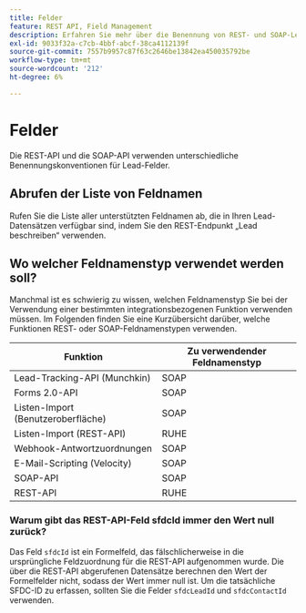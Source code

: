 ```yaml
---
title: Felder
feature: REST API, Field Management
description: Erfahren Sie mehr über die Benennung von REST- und SOAP-Lead-Feldern, Listenfeldern über REST, beschreiben Sie den Lead, die Funktionszuordnung, warum die sfdcId null ist, und verwenden Sie die sfdcLeadId oder die sfdcContactId.
exl-id: 9033f32a-c7cb-4bbf-abcf-38ca4112139f
source-git-commit: 7557b9957c87f63c2646be13842ea450035792be
workflow-type: tm+mt
source-wordcount: '212'
ht-degree: 6%

---
```


# Felder

Die REST-API und die SOAP-API verwenden unterschiedliche Benennungskonventionen für Lead-Felder.

## Abrufen der Liste von Feldnamen

Rufen Sie die Liste aller unterstützten Feldnamen ab, die in Ihren Lead-Datensätzen verfügbar sind, indem Sie den REST-Endpunkt „Lead beschreiben“ verwenden.

## Wo welcher Feldnamenstyp verwendet werden soll?

Manchmal ist es schwierig zu wissen, welchen Feldnamenstyp Sie bei der Verwendung einer bestimmten integrationsbezogenen Funktion verwenden müssen. Im Folgenden finden Sie eine Kurzübersicht darüber, welche Funktionen REST- oder SOAP-Feldnamenstypen verwenden.

| Funktion | Zu verwendender Feldnamenstyp |
|--- |--- |
| Lead-Tracking-API (Munchkin) | SOAP |
| Forms 2.0-API | SOAP |
| Listen-Import (Benutzeroberfläche) | SOAP |
| Listen-Import (REST-API) | RUHE |
| Webhook-Antwortzuordnungen | SOAP |
| E-Mail-Scripting (Velocity) | SOAP |
| SOAP-API | SOAP |
| REST-API | RUHE |

### Warum gibt das REST-API-Feld sfdcId immer den Wert null zurück?

Das Feld `sfdcId` ist ein Formelfeld, das fälschlicherweise in die ursprüngliche Feldzuordnung für die REST-API aufgenommen wurde. Die über die REST-API abgerufenen Datensätze berechnen den Wert der Formelfelder nicht, sodass der Wert immer null ist. Um die tatsächliche SFDC-ID zu erfassen, sollten Sie die Felder `sfdcLeadId` und `sfdcContactId` verwenden.
